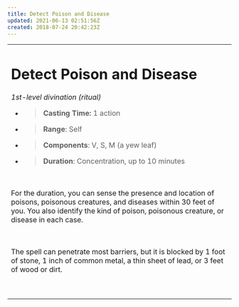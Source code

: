 ```yaml
---
title: Detect Poison and Disease
updated: 2021-06-13 02:51:56Z
created: 2018-07-24 20:42:23Z
---
```


<table><tbody><tr class="odd"><td><h1 id="detect-poison-and-disease"><strong>Detect Poison and Disease</strong></h1><p><em>1st-level divination (ritual)</em></p><ul><li><blockquote><p><strong>Casting Time:</strong> 1 action</p></blockquote></li><li><blockquote><p><strong>Range</strong>: Self</p></blockquote></li><li><blockquote><p><strong>Components</strong>: V, S, M (a yew leaf)</p></blockquote></li><li><blockquote><p><strong>Duration</strong>: Concentration, up to 10 minutes</p></blockquote></li></ul><p> </p><p>For the duration, you can sense the presence and location of poisons, poisonous creatures, and diseases within 30 feet of you. You also identify the kind of poison, poisonous creature, or disease in each case.</p><p> </p><p>The spell can penetrate most barriers, but it is blocked by 1 foot of stone, 1 inch of common metal, a thin sheet of lead, or 3 feet of wood or dirt.</p><p> </p></td></tr></tbody></table>